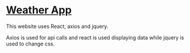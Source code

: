 <a href="https://ayt1da.github.io/WeatherApp" ><h1> Weather App </h1></a>

This website uses React, axios and jquery.

Axios is used for api calls and react is used displaying data 
while jquery is used to change css.
